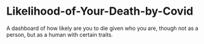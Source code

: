 # Likelihood-of-Your-Death-by-Covid
A dashboard of how likely are you to die given who you are, though not as a person, but as a human with certain traits.
